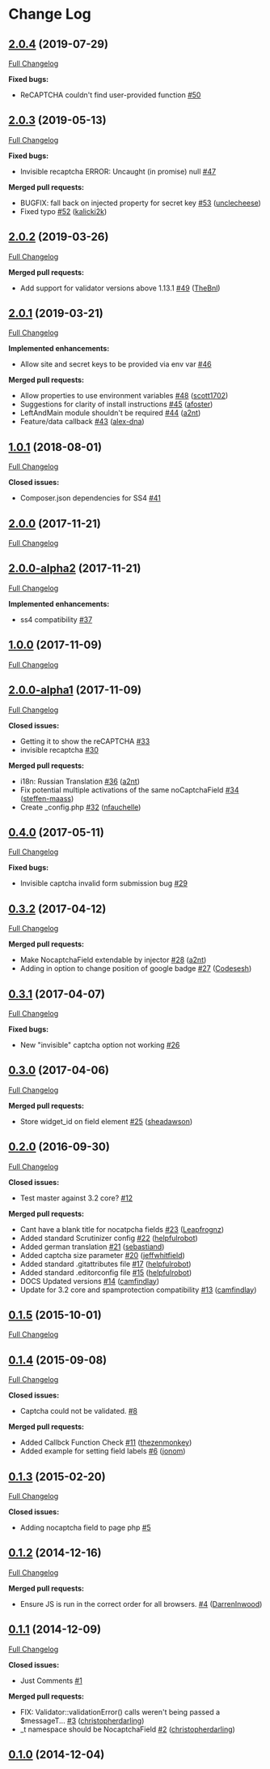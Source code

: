 # Change Log

## [2.0.4](https://github.com/UndefinedOffset/silverstripe-nocaptcha/tree/2.0.4) (2019-07-29)
[Full Changelog](https://github.com/UndefinedOffset/silverstripe-nocaptcha/compare/2.0.3...2.0.4)

**Fixed bugs:**

- ReCAPTCHA couldn't find user-provided function [\#50](https://github.com/UndefinedOffset/silverstripe-nocaptcha/issues/50)

## [2.0.3](https://github.com/UndefinedOffset/silverstripe-nocaptcha/tree/2.0.3) (2019-05-13)
[Full Changelog](https://github.com/UndefinedOffset/silverstripe-nocaptcha/compare/2.0.2...2.0.3)

**Fixed bugs:**

- Invisible recaptcha ERROR: Uncaught \(in promise\) null [\#47](https://github.com/UndefinedOffset/silverstripe-nocaptcha/issues/47)

**Merged pull requests:**

- BUGFIX: fall back on injected property for secret key [\#53](https://github.com/UndefinedOffset/silverstripe-nocaptcha/pull/53) ([unclecheese](https://github.com/unclecheese))
- Fixed typo [\#52](https://github.com/UndefinedOffset/silverstripe-nocaptcha/pull/52) ([kalicki2k](https://github.com/kalicki2k))

## [2.0.2](https://github.com/UndefinedOffset/silverstripe-nocaptcha/tree/2.0.2) (2019-03-26)
[Full Changelog](https://github.com/UndefinedOffset/silverstripe-nocaptcha/compare/2.0.1...2.0.2)

**Merged pull requests:**

- Add support for  validator versions above 1.13.1 [\#49](https://github.com/UndefinedOffset/silverstripe-nocaptcha/pull/49) ([TheBnl](https://github.com/TheBnl))

## [2.0.1](https://github.com/UndefinedOffset/silverstripe-nocaptcha/tree/2.0.1) (2019-03-21)
[Full Changelog](https://github.com/UndefinedOffset/silverstripe-nocaptcha/compare/1.0.1...2.0.1)

**Implemented enhancements:**

- Allow site and secret keys to be provided via env var [\#46](https://github.com/UndefinedOffset/silverstripe-nocaptcha/issues/46)

**Merged pull requests:**

- Allow properties to use environment variables [\#48](https://github.com/UndefinedOffset/silverstripe-nocaptcha/pull/48) ([scott1702](https://github.com/scott1702))
- Suggestions for clarity of install instructions [\#45](https://github.com/UndefinedOffset/silverstripe-nocaptcha/pull/45) ([afoster](https://github.com/afoster))
- LeftAndMain module shouldn't be required [\#44](https://github.com/UndefinedOffset/silverstripe-nocaptcha/pull/44) ([a2nt](https://github.com/a2nt))
- Feature/data callback [\#43](https://github.com/UndefinedOffset/silverstripe-nocaptcha/pull/43) ([alex-dna](https://github.com/alex-dna))

## [1.0.1](https://github.com/UndefinedOffset/silverstripe-nocaptcha/tree/1.0.1) (2018-08-01)
[Full Changelog](https://github.com/UndefinedOffset/silverstripe-nocaptcha/compare/2.0.0...1.0.1)

**Closed issues:**

- Composer.json dependencies for SS4 [\#41](https://github.com/UndefinedOffset/silverstripe-nocaptcha/issues/41)

## [2.0.0](https://github.com/UndefinedOffset/silverstripe-nocaptcha/tree/2.0.0) (2017-11-21)
[Full Changelog](https://github.com/UndefinedOffset/silverstripe-nocaptcha/compare/2.0.0-alpha2...2.0.0)

## [2.0.0-alpha2](https://github.com/UndefinedOffset/silverstripe-nocaptcha/tree/2.0.0-alpha2) (2017-11-21)
[Full Changelog](https://github.com/UndefinedOffset/silverstripe-nocaptcha/compare/1.0.0...2.0.0-alpha2)

**Implemented enhancements:**

- ss4 compatibility [\#37](https://github.com/UndefinedOffset/silverstripe-nocaptcha/issues/37)

## [1.0.0](https://github.com/UndefinedOffset/silverstripe-nocaptcha/tree/1.0.0) (2017-11-09)
[Full Changelog](https://github.com/UndefinedOffset/silverstripe-nocaptcha/compare/2.0.0-alpha1...1.0.0)

## [2.0.0-alpha1](https://github.com/UndefinedOffset/silverstripe-nocaptcha/tree/2.0.0-alpha1) (2017-11-09)
[Full Changelog](https://github.com/UndefinedOffset/silverstripe-nocaptcha/compare/0.4.0...2.0.0-alpha1)

**Closed issues:**

- Getting it to show the reCAPTCHA [\#33](https://github.com/UndefinedOffset/silverstripe-nocaptcha/issues/33)
- invisible recaptcha [\#30](https://github.com/UndefinedOffset/silverstripe-nocaptcha/issues/30)

**Merged pull requests:**

- i18n: Russian Translation [\#36](https://github.com/UndefinedOffset/silverstripe-nocaptcha/pull/36) ([a2nt](https://github.com/a2nt))
- Fix potential multiple activations of the same noCaptchaField [\#34](https://github.com/UndefinedOffset/silverstripe-nocaptcha/pull/34) ([steffen-maass](https://github.com/steffen-maass))
- Create \_config.php [\#32](https://github.com/UndefinedOffset/silverstripe-nocaptcha/pull/32) ([nfauchelle](https://github.com/nfauchelle))

## [0.4.0](https://github.com/UndefinedOffset/silverstripe-nocaptcha/tree/0.4.0) (2017-05-11)
[Full Changelog](https://github.com/UndefinedOffset/silverstripe-nocaptcha/compare/0.3.2...0.4.0)

**Fixed bugs:**

- Invisible captcha invalid form submission bug [\#29](https://github.com/UndefinedOffset/silverstripe-nocaptcha/issues/29)

## [0.3.2](https://github.com/UndefinedOffset/silverstripe-nocaptcha/tree/0.3.2) (2017-04-12)
[Full Changelog](https://github.com/UndefinedOffset/silverstripe-nocaptcha/compare/0.3.1...0.3.2)

**Merged pull requests:**

- Make NocaptchaField extendable by injector [\#28](https://github.com/UndefinedOffset/silverstripe-nocaptcha/pull/28) ([a2nt](https://github.com/a2nt))
- Adding in option to change position of google badge [\#27](https://github.com/UndefinedOffset/silverstripe-nocaptcha/pull/27) ([Codesesh](https://github.com/Codesesh))

## [0.3.1](https://github.com/UndefinedOffset/silverstripe-nocaptcha/tree/0.3.1) (2017-04-07)
[Full Changelog](https://github.com/UndefinedOffset/silverstripe-nocaptcha/compare/0.3.0...0.3.1)

**Fixed bugs:**

- New "invisible" captcha option not working [\#26](https://github.com/UndefinedOffset/silverstripe-nocaptcha/issues/26)

## [0.3.0](https://github.com/UndefinedOffset/silverstripe-nocaptcha/tree/0.3.0) (2017-04-06)
[Full Changelog](https://github.com/UndefinedOffset/silverstripe-nocaptcha/compare/0.2.0...0.3.0)

**Merged pull requests:**

- Store widget\_id on field element [\#25](https://github.com/UndefinedOffset/silverstripe-nocaptcha/pull/25) ([sheadawson](https://github.com/sheadawson))

## [0.2.0](https://github.com/UndefinedOffset/silverstripe-nocaptcha/tree/0.2.0) (2016-09-30)
[Full Changelog](https://github.com/UndefinedOffset/silverstripe-nocaptcha/compare/0.1.5...0.2.0)

**Closed issues:**

- Test master against 3.2 core? [\#12](https://github.com/UndefinedOffset/silverstripe-nocaptcha/issues/12)

**Merged pull requests:**

- Cant have a blank title for nocatpcha fields [\#23](https://github.com/UndefinedOffset/silverstripe-nocaptcha/pull/23) ([Leapfrognz](https://github.com/Leapfrognz))
- Added standard Scrutinizer config [\#22](https://github.com/UndefinedOffset/silverstripe-nocaptcha/pull/22) ([helpfulrobot](https://github.com/helpfulrobot))
- Added german translation [\#21](https://github.com/UndefinedOffset/silverstripe-nocaptcha/pull/21) ([sebastiand](https://github.com/sebastiand))
- Added captcha size parameter [\#20](https://github.com/UndefinedOffset/silverstripe-nocaptcha/pull/20) ([jeffwhitfield](https://github.com/jeffwhitfield))
- Added standard .gitattributes file [\#17](https://github.com/UndefinedOffset/silverstripe-nocaptcha/pull/17) ([helpfulrobot](https://github.com/helpfulrobot))
- Added standard .editorconfig file [\#15](https://github.com/UndefinedOffset/silverstripe-nocaptcha/pull/15) ([helpfulrobot](https://github.com/helpfulrobot))
- DOCS Updated versions [\#14](https://github.com/UndefinedOffset/silverstripe-nocaptcha/pull/14) ([camfindlay](https://github.com/camfindlay))
- Update for 3.2 core and spamprotection compatibility [\#13](https://github.com/UndefinedOffset/silverstripe-nocaptcha/pull/13) ([camfindlay](https://github.com/camfindlay))

## [0.1.5](https://github.com/UndefinedOffset/silverstripe-nocaptcha/tree/0.1.5) (2015-10-01)
[Full Changelog](https://github.com/UndefinedOffset/silverstripe-nocaptcha/compare/0.1.4...0.1.5)

## [0.1.4](https://github.com/UndefinedOffset/silverstripe-nocaptcha/tree/0.1.4) (2015-09-08)
[Full Changelog](https://github.com/UndefinedOffset/silverstripe-nocaptcha/compare/0.1.3...0.1.4)

**Closed issues:**

- Captcha could not be validated. [\#8](https://github.com/UndefinedOffset/silverstripe-nocaptcha/issues/8)

**Merged pull requests:**

- Added Callbck Function Check [\#11](https://github.com/UndefinedOffset/silverstripe-nocaptcha/pull/11) ([thezenmonkey](https://github.com/thezenmonkey))
- Added example for setting field labels [\#6](https://github.com/UndefinedOffset/silverstripe-nocaptcha/pull/6) ([jonom](https://github.com/jonom))

## [0.1.3](https://github.com/UndefinedOffset/silverstripe-nocaptcha/tree/0.1.3) (2015-02-20)
[Full Changelog](https://github.com/UndefinedOffset/silverstripe-nocaptcha/compare/0.1.2...0.1.3)

**Closed issues:**

- Adding nocaptcha field to page php [\#5](https://github.com/UndefinedOffset/silverstripe-nocaptcha/issues/5)

## [0.1.2](https://github.com/UndefinedOffset/silverstripe-nocaptcha/tree/0.1.2) (2014-12-16)
[Full Changelog](https://github.com/UndefinedOffset/silverstripe-nocaptcha/compare/0.1.1...0.1.2)

**Merged pull requests:**

- Ensure JS is run in the correct order for all browsers. [\#4](https://github.com/UndefinedOffset/silverstripe-nocaptcha/pull/4) ([DarrenInwood](https://github.com/DarrenInwood))

## [0.1.1](https://github.com/UndefinedOffset/silverstripe-nocaptcha/tree/0.1.1) (2014-12-09)
[Full Changelog](https://github.com/UndefinedOffset/silverstripe-nocaptcha/compare/0.1.0...0.1.1)

**Closed issues:**

- Just Comments [\#1](https://github.com/UndefinedOffset/silverstripe-nocaptcha/issues/1)

**Merged pull requests:**

- FIX: Validator::validationError\(\) calls weren't being passed a $messageT... [\#3](https://github.com/UndefinedOffset/silverstripe-nocaptcha/pull/3) ([christopherdarling](https://github.com/christopherdarling))
- \_t namespace should be NocaptchaField [\#2](https://github.com/UndefinedOffset/silverstripe-nocaptcha/pull/2) ([christopherdarling](https://github.com/christopherdarling))

## [0.1.0](https://github.com/UndefinedOffset/silverstripe-nocaptcha/tree/0.1.0) (2014-12-04)
